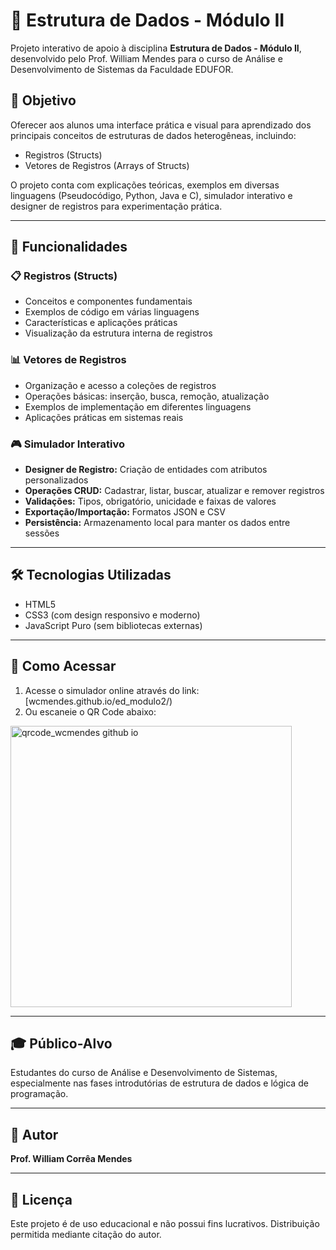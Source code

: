 # 📘 Estrutura de Dados - Módulo II

Projeto interativo de apoio à disciplina **Estrutura de Dados - Módulo II**, desenvolvido pelo Prof. William Mendes para o curso de Análise e Desenvolvimento de Sistemas da Faculdade EDUFOR.

## 📌 Objetivo

Oferecer aos alunos uma interface prática e visual para aprendizado dos principais conceitos de estruturas de dados heterogêneas, incluindo:

- Registros (Structs)
- Vetores de Registros (Arrays of Structs)

O projeto conta com explicações teóricas, exemplos em diversas linguagens (Pseudocódigo, Python, Java e C), simulador interativo e designer de registros para experimentação prática.

---

## 🧩 Funcionalidades

### 📋 Registros (Structs)
- Conceitos e componentes fundamentais
- Exemplos de código em várias linguagens
- Características e aplicações práticas
- Visualização da estrutura interna de registros

### 📊 Vetores de Registros
- Organização e acesso a coleções de registros
- Operações básicas: inserção, busca, remoção, atualização
- Exemplos de implementação em diferentes linguagens
- Aplicações práticas em sistemas reais

### 🎮 Simulador Interativo
- **Designer de Registro:** Criação de entidades com atributos personalizados
- **Operações CRUD:** Cadastrar, listar, buscar, atualizar e remover registros
- **Validações:** Tipos, obrigatório, unicidade e faixas de valores
- **Exportação/Importação:** Formatos JSON e CSV
- **Persistência:** Armazenamento local para manter os dados entre sessões

---

## 🛠️ Tecnologias Utilizadas

- HTML5
- CSS3 (com design responsivo e moderno)
- JavaScript Puro (sem bibliotecas externas)

---

## 🧪 Como Acessar

1. Acesse o simulador online através do link: [wcmendes.github.io/ed_modulo2/)
2. Ou escaneie o QR Code abaixo:

<img width="450" height="450" alt="qrcode_wcmendes github io" src="https://github.com/user-attachments/assets/8627d4bc-1ab2-43be-b512-6a55240b23e3" />

---

## 🎓 Público-Alvo

Estudantes do curso de Análise e Desenvolvimento de Sistemas, especialmente nas fases introdutórias de estrutura de dados e lógica de programação.

---

## 🧠 Autor

**Prof. William Corrêa Mendes**  

---

## 📄 Licença

Este projeto é de uso educacional e não possui fins lucrativos. Distribuição permitida mediante citação do autor.

